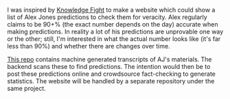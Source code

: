 I was inspired by [Knowledge Fight](https://knowledgefight.com/) to make a website which could show a list of Alex Jones
predictions to check them for veracity. Alex regularly claims to be 90+% (the exact number depends on the day) accurate
when making predictions. In reality a lot of his predictions are unprovable one way or the other; still, I'm interested
in what the actual number looks like (it's far less than 90%) and whether there are changes over time. 

[This repo](https://github.com/Fudge/infowars/tree/main) contains machine generated transcripts of AJ's materials. The 
backend scans these to find predictions. The intention would then be to post these predictions online and crowdsource 
fact-checking to generate statistics. The website will be handled by a separate repository under the same project.
